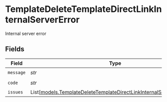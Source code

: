 # TemplateDeleteTemplateDirectLinkInternalServerError

Internal server error


## Fields

| Field                                                                                                                                          | Type                                                                                                                                           | Required                                                                                                                                       | Description                                                                                                                                    |
| ---------------------------------------------------------------------------------------------------------------------------------------------- | ---------------------------------------------------------------------------------------------------------------------------------------------- | ---------------------------------------------------------------------------------------------------------------------------------------------- | ---------------------------------------------------------------------------------------------------------------------------------------------- |
| `message`                                                                                                                                      | *str*                                                                                                                                          | :heavy_check_mark:                                                                                                                             | N/A                                                                                                                                            |
| `code`                                                                                                                                         | *str*                                                                                                                                          | :heavy_check_mark:                                                                                                                             | N/A                                                                                                                                            |
| `issues`                                                                                                                                       | List[[models.TemplateDeleteTemplateDirectLinkInternalServerErrorIssue](../models/templatedeletetemplatedirectlinkinternalservererrorissue.md)] | :heavy_minus_sign:                                                                                                                             | N/A                                                                                                                                            |